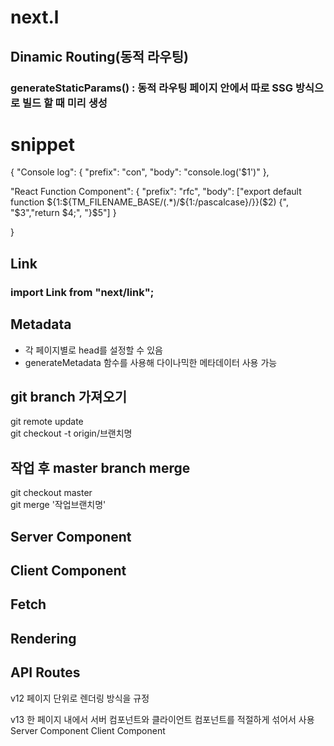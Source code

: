 # next.l

## Dinamic Routing(동적 라우팅)

### generateStaticParams() : 동적 라우팅 페이지 안에서 따로 SSG 방식으로 빌드 할 때 미리 생성

# snippet

{
"Console log": {
"prefix": "con",
"body": "console.log('$1')"
},

"React Function Component": {
"prefix": "rfc",
"body": ["export default function ${1:${TM_FILENAME_BASE/(.*)/${1:/pascalcase}/}}($2) {", "$3","return $4;", "}$5"]
}

}

## Link

### import Link from "next/link";

## Metadata

- 각 페이지별로 head를 설정할 수 있음
- generateMetadata 함수를 사용해 다이나믹한 메타데이터 사용 가능

## git branch 가져오기

git remote update  
git checkout -t origin/브랜치명

## 작업 후 master branch merge

git checkout master  
git merge '작업브랜치명'

## Server Component

## Client Component

## Fetch

## Rendering

## API Routes

v12
페이지 단위로 렌더링 방식을 규정

v13
한 페이지 내에서 서버 컴포넌트와 클라이언트 컴포넌트를 적절하게 섞어서 사용
Server Component
Client Component
